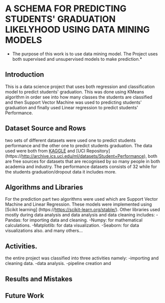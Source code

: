 # A SCHEMA FOR PREDICTING STUDENTS' GRADUATION LIKELYHOOD  USING DATA MINING MODELS


* The purpose of this work is to use data mining model. The Project uses both supervised and unsupervised models to make prediction.*


## Introduction
This is a data science project that uses both regression and classification model to predict students' graduation. This was done using KMeans algorithm in order see into how many classes the students are classified and then Support Vector Machine was used to predicting students' graduation and finally used Linear regression to predict students' Performance.


## Dataset Source and Rows
two sets of different datasets were used one to predict students performance and the other one to predict students graduation. The data used were both from [KAGGLE](https://kaggle.com) and [UCI Repository] (https://http://archive.ics.uci.edu/ml/datasets/Student+Performance), both are free sources for datasets that are recognised by so many people in both academia and industry.
The performance datasets consists of 32 while for the students graduation/dropout data it includes more.


## Algorithms and Libraries

For the prediction part two algorithms were used which are Support Vector Machine and Linear Regression. These models were implemented using [Scikit learning] (https://https://scikit-learn.org/stable/). Other libraries used mostly during data analysis and data analysis and data cleaning includes:
 -Pandas: for importing data and cleaning. 
 -Numpy: for mathematical calculations.
 -Matplotlib: for data visualization.
 -Seaborn: for data visualizations also.
 and many others...



## Activities.
the entire project was classified into three activities namely:
-importing and cleaning data.
-data analysis.
-pipeline creation and 


## Results and Mistakes



## Future Work


